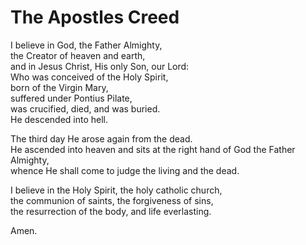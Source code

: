 # The Apostles Creed

I believe in God, the Father Almighty,  
the Creator of heaven and earth,  
and in Jesus Christ, His only Son, our Lord:  
Who was conceived of the Holy Spirit,  
born of the Virgin Mary,  
suffered under Pontius Pilate,  
was crucified, died, and was buried.  
He descended into hell.  

The third day He arose again from the dead.  
He ascended into heaven and sits at the right hand of God the Father Almighty,  
whence He shall come to judge the living and the dead.  

I believe in the Holy Spirit, the holy catholic church,  
the communion of saints, the forgiveness of sins,  
the resurrection of the body, and life everlasting.  

Amen.
